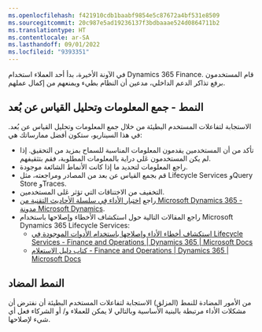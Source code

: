 ```yaml
---
ms.openlocfilehash: f421910cdb1baabf9854e5c87672a4bf531e8509
ms.sourcegitcommit: 20c987e5ad19236137f3bdbaaae524d0864711b2
ms.translationtype: HT
ms.contentlocale: ar-SA
ms.lasthandoff: 09/01/2022
ms.locfileid: "9393351"
---
```

في الآونة الأخيرة، بدأ أحد العملاء استخدام Dynamics 365 Finance. قام المستخدمون برفع تذاكر الدعم الداخلي، مدعين أن النظام بطيء ويمنعهم من إكمال عملهم.

## <a name="pattern---collect-information-and-analyze-telemetry"></a>النمط - جمع المعلومات وتحليل القياس عن بُعد

الاستجابة لتفاعلات المستخدم البطيئة من خلال جمع المعلومات وتحليل القياس عن بُعد. في هذا السيناريو، ستكون أفضل ممارساتك هي:
- تأكد من أن المستخدمين يقدمون المعلومات المناسبة للسماح بمزيد من التحقيق. إذا لم يكن المستخدمون عَلى دراية بالمعلومات المطلوبة، فقم بتثقيفهم.
- راجع المعلومات لتحديد ما إذا كانت الأنماط الشائعة موجودة.
- قم بجمع القياس عن بعد من المصادر ومراجعته، مثل Lifecycle Services وQuery Store وTraces.
- التخفيف من الاختناقات التي تؤثر عَلى المستخدمين.
- راجع [اختبار الأداء فِي سلسلة الأحاديث التقنية من Microsoft Dynamics 365 - مدونة Microsoft Dynamics](https://community.dynamics.com/365/dynamics-365-fasttrack/b/techtalks/posts/performance-testing-in-microsoft-dynamics-365-techtalk-series/?azure-portal=true).
- راجع المقالات التالية حول استكشاف الأخطاء وإصلاحها باستخدام Microsoft Dynamics 365 Lifecycle Services: 
    - [استكشاف أخطاء الأداء وإصلاحها باستخدام الأدوات الموجودة فِي Lifecycle Services - Finance and Operations | Dynamics 365 | Microsoft Docs](/dynamics365/fin-ops-core/dev-itpro/lifecycle-services/performancetroubleshooting/?azure-portal=true)
    - [كتاب دليل الاستعلام - Finance and Operations | Dynamics 365 | Microsoft Docs](/dynamics365/fin-ops-core/dev-itpro/lifecycle-services/querycookbook/?azure-portal=true)

## <a name="anti-pattern"></a>النمط المضاد

من الأمور المضادة للنمط (المزلق) الاستجابة لتفاعلات المستخدم البطيئة أن نفترض أن مشكلات الأداء مرتبطة بالبنية الأساسية وبالتالي لا يمكن للعملاء و/ أو الشركاء فعل أي شيء لإصلاحها.
